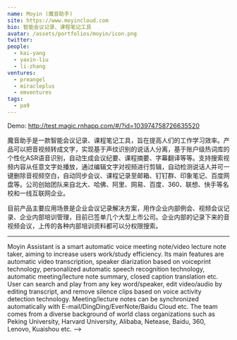 ```yaml
---
name: Moyin (魔音助手)
site: https://www.moyincloud.com
bio: 智能会议记录、课程笔记工具
avatar: /assets/portfolios/moyin/icon.png
twitter:
people:
  - kai-yang
  - yaxin-liu
  - li-zhang
ventures:
  - preangel
  - miracleplus
  - emventures
tags:
  - pa9
---
```


Demo: <http://test.magic.rnhapp.com/#/?id=103974758726635520>

魔音助手是一款智能会议记录、课程笔记工具，旨在提高人们的工作学习效率。产品可以把音视频转成文字，实现基于声纹识别的说话人分离，基于账户级热词库的个性化ASR语音识别，自动生成会议纪要、课程摘要、字幕翻译等等。支持搜索视频内容从任意文字处播放，通过编辑文字对视频进行剪辑，自动检测说话人并可一键删除音视频空白，自动同步会议、课程记录至邮箱、钉钉群、印象笔记、百度网盘等。公司创始团队来自北大、哈佛、阿里、网易、百度、360、联想、快手等名校和一线互联网企业。

目前产品主要应用场景是企业会议记录解决方案，用作企业内部例会、视频会议记录、企业内部培训管理，目前已签单几个大型上市公司。企业内部的记录下来的音视频会议，上传的各种内部培训资料都可以分权限搜索。

---

Moyin Assistant is a smart automatic voice meeting note/video lecture note taker, aiming to increase users work/study efficiency. Its main features are automatic video transcription, speaker diarization based on voiceprint technology, personalized automatic speech recognition technology, automatic meeting/lecture note summary, closed caption translation etc. User can search and play from any key word/speaker, edit video/audio by editing transcript, and remove silence clips based on voice activity detection technology. Meeting/lecture notes can be synchronized automatically with E-mail/DingDing/EverNote/Baidu Cloud etc. The team comes from a diverse background of world class organizations such as Peking University, Harvard University, Alibaba, Netease, Baidu, 360, Lenovo, Kuaishou etc. -->

